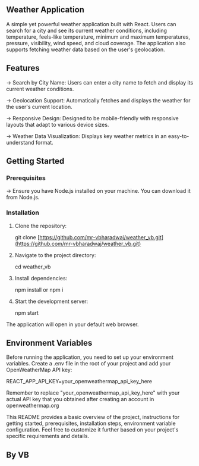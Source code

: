 ## Weather Application
  A simple yet powerful weather application built with React. Users can search for a city and see its current weather conditions, including temperature, feels-like temperature, minimum and maximum temperatures, pressure, visibility, wind speed, and cloud coverage. The application also supports fetching weather data based on the user's geolocation.

## Features
  -> Search by City Name: Users can enter a city name to fetch and display its current weather conditions.
  
  -> Geolocation Support: Automatically fetches and displays the weather for the user's current location.
  
  -> Responsive Design: Designed to be mobile-friendly with responsive layouts that adapt to various device sizes.
  
  -> Weather Data Visualization: Displays key weather metrics in an easy-to-understand format.
  
## Getting Started
### Prerequisites

  -> Ensure you have Node.js installed on your machine. You can download it from Node.js.

### Installation
1. Clone the repository:
   
   git clone [https://github.com/mr-vbharadwaj/weather_vb.git](https://github.com/mr-vbharadwaj/weather_vb.git)

3. Navigate to the project directory:
   
   cd weather_vb

5. Install dependencies:
   
   npm install or npm i

7. Start the development server:
   
   npm start

The application will open in your default web browser.

## Environment Variables
Before running the application, you need to set up your environment variables. 
Create a .env file in the root of your project and add your OpenWeatherMap API key:

  REACT_APP_API_KEY=your_openweathermap_api_key_here
  
Remember to replace "your_openweathermap_api_key_here" with your actual API key that you obtained after creating an account in openweathermap.org

This README provides a basic overview of the project, instructions for getting started, prerequisites, installation steps, environment variable configuration. Feel free to customize it further based on your project's specific requirements and details.

## By VB
